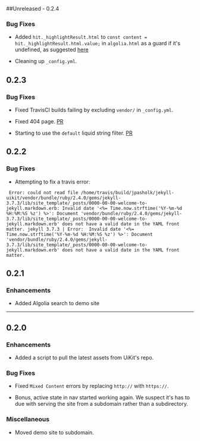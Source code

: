##Unreleased - 0.2.4

### Bug Fixes

* Added `hit._highlightResult.html` to `const content = hit._highlightResult.html.value;` in `algolia.html` as a guard if it's undefined, as suggested [here](https://twitter.com/haroenv/status/992437695652745216)

* Cleaning up `_config.yml`.

## 0.2.3

### Bug Fixes

* Fixed TravisCI builds failing by excluding `vendor/` in `_config.yml`.

* Fixed 404 page. [PR](https://github.com/jpasholk/jekyll-uikit/pull/21/commits/be799df87c95af7397ad127229733b47fdac09b6)

* Starting to use the `default` liquid string filter. [PR](https://github.com/jpasholk/jekyll-uikit/pull/20/commits/40d1d8325dcb71bf171588e01e122b9c9d119b98)

## 0.2.2

### Bug Fixes

* Attempting to fix a travis error:

` Error: could not read file /home/travis/build/jpasholk/jekyll-uikit/vendor/bundle/ruby/2.4.0/gems/jekyll-3.7.3/lib/site_template/_posts/0000-00-00-welcome-to-jekyll.markdown.erb: Invalid date '<%= Time.now.strftime('%Y-%m-%d %H:%M:%S %z') %>': Document 'vendor/bundle/ruby/2.4.0/gems/jekyll-3.7.3/lib/site_template/_posts/0000-00-00-welcome-to-jekyll.markdown.erb' does not have a valid date in the YAML front matter.
jekyll 3.7.3 | Error:  Invalid date '<%= Time.now.strftime('%Y-%m-%d %H:%M:%S %z') %>': Document 'vendor/bundle/ruby/2.4.0/gems/jekyll-3.7.3/lib/site_template/_posts/0000-00-00-welcome-to-jekyll.markdown.erb' does not have a valid date in the YAML front matter.`

## 0.2.1

### Enhancements

* Added Algolia search to demo site


*****

## 0.2.0

### Enhancements

* Added a script to pull the latest assets from UiKit's repo.

### Bug Fixes

* Fixed `Mixed Content` errors by replacing `http://` with `https://`.

* Bonus, active state in nav started working again. We suspect it's has to due with serving the site from a subdomain rather than a subdirectory.

### Miscellaneous

* Moved demo site to subdomain.
